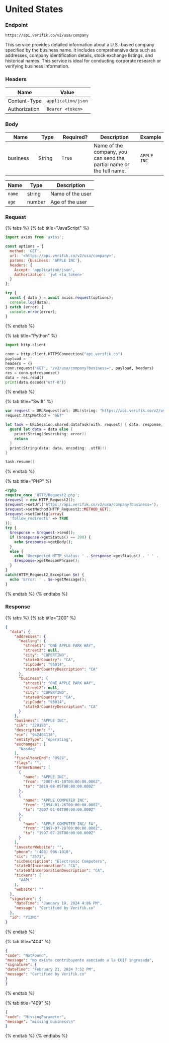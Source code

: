 # United States

### Endpoint

```
https://api.verifik.co/v2/usa/company
```

This service provides detailed information about a U.S.-based company specified by the business name. It includes comprehensive data such as addresses, company identification details, stock exchange listings, and historical names. This service is ideal for conducting corporate research or verifying business information.

### **Headers**

| Name          | Value              |
| ------------- | ------------------ |
| Content-Type  | `application/json` |
| Authorization | `Bearer <token>`   |

### **Body**

<table><thead><tr><th width="125">Name</th><th width="101">Type</th><th width="108">Required?</th><th width="261">Description</th><th>Example</th></tr></thead><tbody><tr><td>business</td><td>String</td><td><code>True</code></td><td>Name of the company, you can send the partial name or the full name.</td><td><code>APPLE INC</code></td></tr></tbody></table>

| Name   | Type   | Description      |
| ------ | ------ | ---------------- |
| `name` | string | Name of the user |
| `age`  | number | Age of the user  |

### Request

{% tabs %}
{% tab title="JavaScript" %}

```javascript
import axios from 'axios';

const options = {
  method: 'GET',
  url: '<https://api.verifik.co/v2/usa/company>',
  params: {business: 'APPLE INC'},
  headers: {
    Accept: 'application/json',
    Authorization: 'jwt <tu_token>'
  }
};

try {
  const { data } = await axios.request(options);
  console.log(data);
} catch (error) {
  console.error(error);
}
```

{% endtab %}

{% tab title="Python" %}

```python
import http.client

conn = http.client.HTTPSConnection("api.verifik.co")
payload = ''
headers = {}
conn.request("GET", "/v2/usa/company?business=", payload, headers)
res = conn.getresponse()
data = res.read()
print(data.decode("utf-8"))
```

{% endtab %}

{% tab title="Swift" %}

```swift
var request = URLRequest(url: URL(string: "https://api.verifik.co/v2/usa/company?business=")!,timeoutInterval: Double.infinity)
request.httpMethod = "GET"

let task = URLSession.shared.dataTask(with: request) { data, response, error in 
  guard let data = data else {
    print(String(describing: error))
    return
  }
  print(String(data: data, encoding: .utf8)!)
}

task.resume()

```

{% endtab %}

{% tab title="PHP" %}

```php
<?php
require_once 'HTTP/Request2.php';
$request = new HTTP_Request2();
$request->setUrl('https://api.verifik.co/v2/usa/company?business=');
$request->setMethod(HTTP_Request2::METHOD_GET);
$request->setConfig(array(
  'follow_redirects' => TRUE
));
try {
  $response = $request->send();
  if ($response->getStatus() == 200) {
    echo $response->getBody();
  }
  else {
    echo 'Unexpected HTTP status: ' . $response->getStatus() . ' ' .
    $response->getReasonPhrase();
  }
}
catch(HTTP_Request2_Exception $e) {
  echo 'Error: ' . $e->getMessage();
}
```

{% endtab %}
{% endtabs %}

### **Response**

{% tabs %}
{% tab title="200" %}

```json
{
  "data": {
    "addresses": {
      "mailing": {
        "street1": "ONE APPLE PARK WAY",
        "street2": null,
        "city": "CUPERTINO",
        "stateOrCountry": "CA",
        "zipCode": "95014",
        "stateOrCountryDescription": "CA"
      },
      "business": {
        "street1": "ONE APPLE PARK WAY",
        "street2": null,
        "city": "CUPERTINO",
        "stateOrCountry": "CA",
        "zipCode": "95014",
        "stateOrCountryDescription": "CA"
      }
    },
    "business": "APPLE INC",
    "cik": "320193",
    "description": "",
    "ein": "942404110",
    "entityType": "operating",
    "exchanges": [
      "Nasdaq"
    ],
    "fiscalYearEnd": "0928",
    "flags": "",
    "formerNames": [
      {
        "name": "APPLE INC",
        "from": "2007-01-10T00:00:00.000Z",
        "to": "2019-08-05T00:00:00.000Z"
      },
      {
        "name": "APPLE COMPUTER INC",
        "from": "1994-01-26T00:00:00.000Z",
        "to": "2007-01-04T00:00:00.000Z"
      },
      {
        "name": "APPLE COMPUTER INC/ FA",
        "from": "1997-07-28T00:00:00.000Z",
        "to": "1997-07-28T00:00:00.000Z"
      }
    ],
    "investorWebsite": "",
    "phone": "(408) 996-1010",
    "sic": "3571",
    "sicDescription": "Electronic Computers",
    "stateOfIncorporation": "CA",
    "stateOfIncorporationDescription": "CA",
    "tickers": [
      "AAPL"
    ],
    "website": ""
  },
  "signature": {
    "dateTime": "January 19, 2024 4:06 PM",
    "message": "Certified by Verifik.co"
  },
  "id": "Y12MC"
}
```

{% endtab %}

{% tab title="404" %}

```json
{
"code": "NotFound",
"message": "No existe contribuyente asociado a la CUIT ingresada",
"signature": {
"dateTime": "February 21, 2024 7:52 PM",
"message": "Certified by Verifik.co"
}
}
```

{% endtab %}

{% tab title="409" %}

```json
{
"code": "MissingParameter",
"message": "missing business\n"
}
```

{% endtab %}
{% endtabs %}
